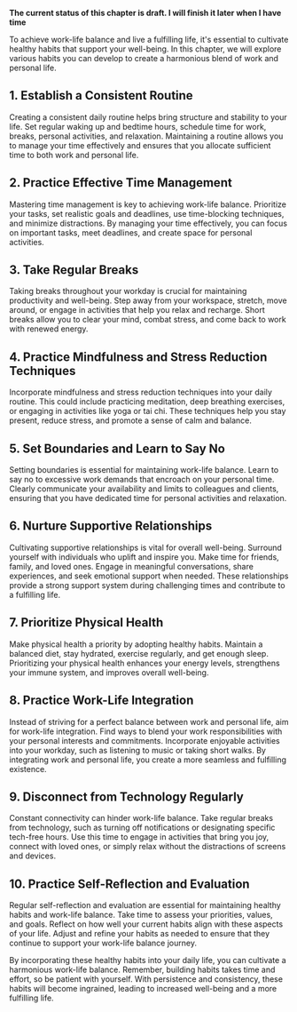 **The current status of this chapter is draft. I will finish it later when I have time**

To achieve work-life balance and live a fulfilling life, it's essential to cultivate healthy habits that support your well-being. In this chapter, we will explore various habits you can develop to create a harmonious blend of work and personal life.

**1. Establish a Consistent Routine**
-------------------------------------

Creating a consistent daily routine helps bring structure and stability to your life. Set regular waking up and bedtime hours, schedule time for work, breaks, personal activities, and relaxation. Maintaining a routine allows you to manage your time effectively and ensures that you allocate sufficient time to both work and personal life.

**2. Practice Effective Time Management**
-----------------------------------------

Mastering time management is key to achieving work-life balance. Prioritize your tasks, set realistic goals and deadlines, use time-blocking techniques, and minimize distractions. By managing your time effectively, you can focus on important tasks, meet deadlines, and create space for personal activities.

**3. Take Regular Breaks**
--------------------------

Taking breaks throughout your workday is crucial for maintaining productivity and well-being. Step away from your workspace, stretch, move around, or engage in activities that help you relax and recharge. Short breaks allow you to clear your mind, combat stress, and come back to work with renewed energy.

**4. Practice Mindfulness and Stress Reduction Techniques**
-----------------------------------------------------------

Incorporate mindfulness and stress reduction techniques into your daily routine. This could include practicing meditation, deep breathing exercises, or engaging in activities like yoga or tai chi. These techniques help you stay present, reduce stress, and promote a sense of calm and balance.

**5. Set Boundaries and Learn to Say No**
-----------------------------------------

Setting boundaries is essential for maintaining work-life balance. Learn to say no to excessive work demands that encroach on your personal time. Clearly communicate your availability and limits to colleagues and clients, ensuring that you have dedicated time for personal activities and relaxation.

**6. Nurture Supportive Relationships**
---------------------------------------

Cultivating supportive relationships is vital for overall well-being. Surround yourself with individuals who uplift and inspire you. Make time for friends, family, and loved ones. Engage in meaningful conversations, share experiences, and seek emotional support when needed. These relationships provide a strong support system during challenging times and contribute to a fulfilling life.

**7. Prioritize Physical Health**
---------------------------------

Make physical health a priority by adopting healthy habits. Maintain a balanced diet, stay hydrated, exercise regularly, and get enough sleep. Prioritizing your physical health enhances your energy levels, strengthens your immune system, and improves overall well-being.

**8. Practice Work-Life Integration**
-------------------------------------

Instead of striving for a perfect balance between work and personal life, aim for work-life integration. Find ways to blend your work responsibilities with your personal interests and commitments. Incorporate enjoyable activities into your workday, such as listening to music or taking short walks. By integrating work and personal life, you create a more seamless and fulfilling existence.

**9. Disconnect from Technology Regularly**
-------------------------------------------

Constant connectivity can hinder work-life balance. Take regular breaks from technology, such as turning off notifications or designating specific tech-free hours. Use this time to engage in activities that bring you joy, connect with loved ones, or simply relax without the distractions of screens and devices.

**10. Practice Self-Reflection and Evaluation**
-----------------------------------------------

Regular self-reflection and evaluation are essential for maintaining healthy habits and work-life balance. Take time to assess your priorities, values, and goals. Reflect on how well your current habits align with these aspects of your life. Adjust and refine your habits as needed to ensure that they continue to support your work-life balance journey.

By incorporating these healthy habits into your daily life, you can cultivate a harmonious work-life balance. Remember, building habits takes time and effort, so be patient with yourself. With persistence and consistency, these habits will become ingrained, leading to increased well-being and a more fulfilling life.
